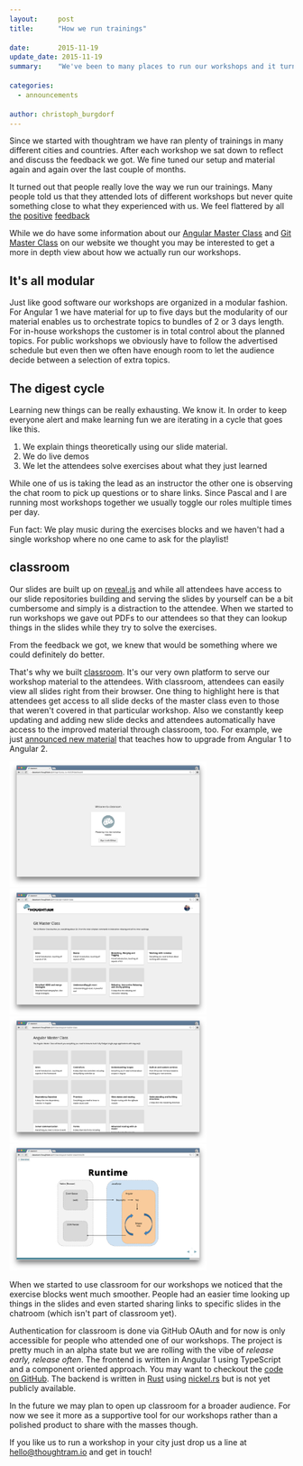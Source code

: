 ```yaml
---
layout:     post
title:      "How we run trainings"

date:       2015-11-19
update_date: 2015-11-19
summary:    "We've been to many places to run our workshops and it turns out people love the way we teach technology to them. In this post we like to shed some light on how we actually run our trainings."

categories:
  - announcements

author: christoph_burgdorf
---
```


Since we started with thoughtram we have ran plenty of trainings in many different cities and countries. After each workshop we sat down to reflect and discuss the feedback we got. We fine tuned our setup and material again and again over the last couple of months.

It turned out that people really love the way we run our trainings. Many people told us that they attended lots of different workshops but never quite something close to what they experienced with us. We feel flattered by all [the](https://twitter.com/terrible_herbst/status/630744936053391360) [positive](http://jvandemo.com/thoughtram-angular-master-class-review/) [feedback](https://www.facebook.com/thoughtram/reviews/)

While we do have some information about our [Angular Master Class](http://thoughtram.io/angular-master-class.html) and [Git Master Class](http://thoughtram.io/git-master-class.html) on our website we thought you may be interested to get a more in depth view about how we actually run our workshops.

## It's all modular

Just like good software our workshops are organized in a modular fashion. For Angular 1 we have material for up to five days but the modularity of our material enables us to orchestrate topics to bundles of 2 or 3 days length. For in-house workshops the customer is in total control about the planned topics. For public workshops we obviously have to follow the advertised schedule but even then we often have enough room to let the audience decide between a selection of extra topics.

## The digest cycle

Learning new things can be really exhausting. We know it. In order to keep everyone alert and make learning fun we are iterating in a cycle that goes like this.

1. We explain things theoretically using our slide material.
2. We do live demos
3. We let the attendees solve exercises about what they just learned

While one of us is taking the lead as an instructor the other one is observing the chat room to pick up questions or to share links. Since Pascal and I are running most workshops together we usually toggle our roles multiple times per day.

Fun fact: We play music during the exercises blocks and we haven't had a single workshop where no one came to ask for the playlist!

## classroom

Our slides are built up on [reveal.js](https://github.com/hakimel/reveal.js) and while all attendees have access to our slide repositories building and serving the slides by yourself can be a bit cumbersome and simply is a distraction to the attendee. When we started to run workshops we gave out PDFs to our attendees so that they can lookup things in the slides while they try to solve the exercises.

From the feedback we got, we knew that would be something where we could definitely do better.

That's why we built [classroom](http://classroom.thoughtram.io). It's our very own platform to serve our workshop material to the attendees. With classroom, attendees can easily view all slides right from their browser. One thing to highlight here is that attendees get access to all slide decks of the master class even to those that weren't covered in that particular workshop. Also we constantly keep updating and adding new slide decks and attendees automatically have access to the improved material through classroom, too. For example, we just [announced new material](http://blog.thoughtram.io/announcements/2015/10/26/angular-master-class-extended-ngupgrade.html) that teaches how to upgrade from Angular 1 to Angular 2.

<img src="/assets/classroom_login.png" style="width: 350px;"/>
<img src="/assets/classroom_gmc.png" style="width: 350px;"/>
<img src="/assets/classroom_amc.png" style="width: 350px;"/>
<img src="/assets/classroom_digest_cycle.png" style="width: 350px;"/>

When we started to use classroom for our workshops we noticed that the exercise blocks went much smoother. People had an easier time looking up things in the slides and even started sharing links to specific slides in the chatroom (which isn't part of classroom yet).

Authentication for classroom is done via GitHub OAuth and for now is only accessible for people who attended one of our workshops. The project is pretty much in an alpha state but we are rolling with the vibe of *release early, release often*. The frontend is written in Angular 1 using TypeScript and a component oriented approach. You may want to checkout the [code on GitHub](https://github.com/thoughtram/classroom-app). The backend is written in [Rust](http://rust-lang.org) using [nickel.rs](http://nickel.rs) but is not yet publicly available.

In the future we may plan to open up classroom for a broader audience. For now we see it more as a supportive tool for our workshops rather than a polished product to share with the masses though.

If you like us to run a workshop in your city just drop us a line at <hello@thoughtram.io> and get in touch!
